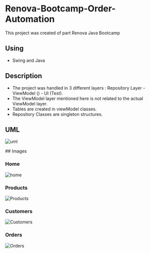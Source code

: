 # Renova-Bootcamp-Order-Automation
This project was created of part Renova Java Bootcamp

## Using
- Swing and Java

## Description

- The project was handled in 3 different layers : Repository Layer - ViewModel () - UI (Test).
- The ViewModel layer mentioned here is not related to the actual ViewModel layer.
- Tables are created in viewModel classes.
- Repository Classes are singleton structures.

## UML

![uml](https://user-images.githubusercontent.com/79871380/134208906-d4a68e40-1e70-4eaf-92fa-f5712fe9a8fc.png)

## Images

### Home

![home](https://user-images.githubusercontent.com/79871380/134209212-22c2e34a-e97a-4e64-aaad-01fea921537f.png)

### Products

![Products](https://user-images.githubusercontent.com/79871380/134209212-22c2e34a-e97a-4e64-aaad-01fea921537f.png)

### Customers

![Customers](https://user-images.githubusercontent.com/79871380/134209515-6d9cc3a5-ce08-46db-941e-9848d1411156.png)

### Orders

![Orders](https://user-images.githubusercontent.com/79871380/134209645-db6d3872-518f-4f09-8386-5f95ba2cd4cd.png)

